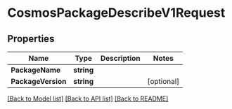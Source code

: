 # CosmosPackageDescribeV1Request

## Properties

Name | Type | Description | Notes
------------ | ------------- | ------------- | -------------
**PackageName** | **string** |  | 
**PackageVersion** | **string** |  | [optional] 

[[Back to Model list]](../README.md#documentation-for-models) [[Back to API list]](../README.md#documentation-for-api-endpoints) [[Back to README]](../README.md)


